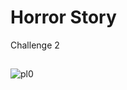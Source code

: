 # Horror Story

Challenge 2

##
![pl0](https://github.com/Olga039/Horror-Story/assets/147190274/e3084ae5-ee76-4422-a09f-bcb7156314f8)
